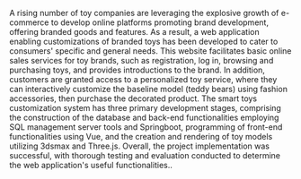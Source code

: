 A rising number of toy companies are leveraging the explosive growth of e-commerce to
develop online platforms promoting brand development, offering branded goods and
features. As a result, a web application enabling customizations of branded toys has been
developed to cater to consumers' specific and general needs. This website facilitates
basic online sales services for toy brands, such as registration, log in, browsing and
purchasing toys, and provides introductions to the brand. In addition, customers are
granted access to a personalized toy service, where they can interactively customize the
baseline model (teddy bears) using fashion accessories, then purchase the decorated
product. The smart toys customization system has three primary development stages,
comprising the construction of the database and back-end functionalities employing SQL
management server tools and Springboot, programming of front-end functionalities using
Vue, and the creation and rendering of toy models utilizing 3dsmax and Three.js. Overall,
the project implementation was successful, with thorough testing and evaluation
conducted to determine the web application's useful functionalities..
